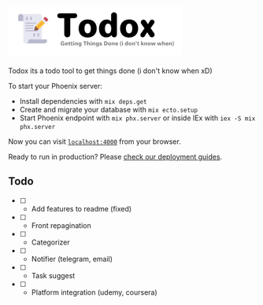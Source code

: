 ![banner](repo_assets/banner.png)
---

Todox its a todo tool to get things done (i don't know when xD)

To start your Phoenix server:

  * Install dependencies with `mix deps.get`
  * Create and migrate your database with `mix ecto.setup`
  * Start Phoenix endpoint with `mix phx.server` or inside IEx with `iex -S mix phx.server`

Now you can visit [`localhost:4000`](http://localhost:4000) from your browser.

Ready to run in production? Please [check our deployment guides](https://hexdocs.pm/phoenix/deployment.html).

## Todo
- [ ] - Add features to readme (fixed)
- [ ] - Front repagination
- [ ] - Categorizer
- [ ] - Notifier (telegram, email)
- [ ] - Task suggest
- [ ] - Platform integration (udemy, coursera) 
